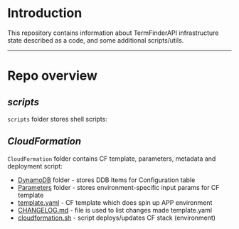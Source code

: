 # **Introduction**
This repository contains information about TermFinderAPI infrastructure state described as a code, and some additional scripts/utils.

- - - -

# **Repo overview**


## _scripts_
`scripts` folder stores shell scripts:  



## _CloudFormation_
`CloudFormation` folder contains CF template, parameters, metadata and deployment script:  
- [DynamoDB](./DynamoDB) folder - stores DDB Items for Configuration table
- [Parameters](./Parameters) folder - stores environment-specific input params for CF template
- [template.yaml](./template.yaml) - CF template which does spin up APP environment
- [CHANGELOG.md](./CHANGELOG.md) - file is used to list changes made template.yaml
- [cloudformation.sh](./cloudformation.sh) - script deploys/updates CF stack (environment)
